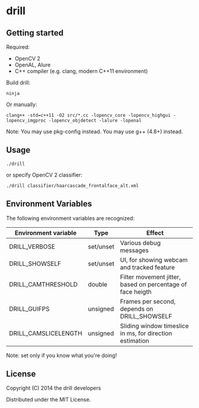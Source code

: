 # drill


## Getting started

Required:

* OpenCV 2
* OpenAL, Alure
* C++ compiler (e.g. clang, modern C++11 environment)

Build drill:

    ninja

Or manually:

    clang++ -std=c++11 -O2 src/*.cc -lopencv_core -lopencv_highgui -lopencv_imgproc -lopencv_objdetect -lalure -lopenal

Note: You may use pkg-config instead. You may use g++ (4.8+) instead.


## Usage

    ./drill

or specify OpenCV 2 classifier:

    ./drill classifier/haarcascade_frontalface_alt.xml


## Environment Variables

The following environment variables are recognized:

Environment variable   |  Type     |  Effect
---------------------- | --------- | -----------------
DRILL\_VERBOSE         | set/unset | Various debug messages
DRILL\_SHOWSELF        | set/unset | UI, for showing webcam and tracked feature
DRILL\_CAMTHRESHOLD    | double    | Filter movement jitter, based on percentage of face heigth
DRILL\_GUIFPS          | unsigned  | Frames per second, depends on DRILL\_SHOWSELF
DRILL\_CAMSLICELENGTH  | unsigned  | Sliding window timeslice in ms, for direction estimation

Note: set only if you know what you're doing!


## License

Copyright (C) 2014 the drill developers

Distributed under the MIT License.
